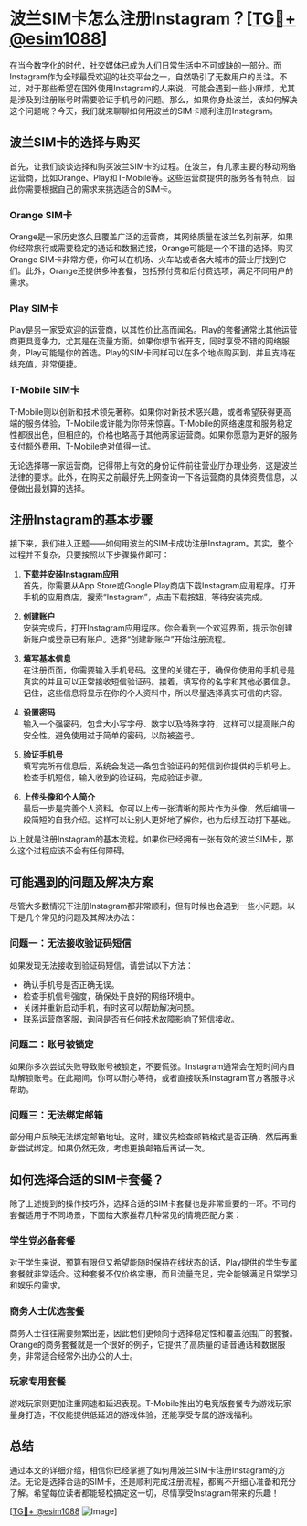 # 波兰SIM卡怎么注册Instagram？[[TG💪+ @esim1088](https://t.me/s/esim1088)]

在当今数字化的时代，社交媒体已成为人们日常生活中不可或缺的一部分。而Instagram作为全球最受欢迎的社交平台之一，自然吸引了无数用户的关注。不过，对于那些希望在国外使用Instagram的人来说，可能会遇到一些小麻烦，尤其是涉及到注册账号时需要验证手机号的问题。那么，如果你身处波兰，该如何解决这个问题呢？今天，我们就来聊聊如何用波兰的SIM卡顺利注册Instagram。

## 波兰SIM卡的选择与购买

首先，让我们谈谈选择和购买波兰SIM卡的过程。在波兰，有几家主要的移动网络运营商，比如Orange、Play和T-Mobile等。这些运营商提供的服务各有特点，因此你需要根据自己的需求来挑选适合的SIM卡。

### Orange SIM卡

Orange是一家历史悠久且覆盖广泛的运营商，其网络质量在波兰名列前茅。如果你经常旅行或需要稳定的通话和数据连接，Orange可能是一个不错的选择。购买Orange SIM卡非常方便，你可以在机场、火车站或者各大城市的营业厅找到它们。此外，Orange还提供多种套餐，包括预付费和后付费选项，满足不同用户的需求。

### Play SIM卡

Play是另一家受欢迎的运营商，以其性价比高而闻名。Play的套餐通常比其他运营商更具竞争力，尤其是在流量方面。如果你想节省开支，同时享受不错的网络服务，Play可能是你的首选。Play的SIM卡同样可以在多个地点购买到，并且支持在线充值，非常便捷。

### T-Mobile SIM卡

T-Mobile则以创新和技术领先著称。如果你对新技术感兴趣，或者希望获得更高端的服务体验，T-Mobile或许能为你带来惊喜。T-Mobile的网络速度和服务稳定性都很出色，但相应的，价格也略高于其他两家运营商。如果你愿意为更好的服务支付额外费用，T-Mobile绝对值得一试。

无论选择哪一家运营商，记得带上有效的身份证件前往营业厅办理业务，这是波兰法律的要求。此外，在购买之前最好先上网查询一下各运营商的具体资费信息，以便做出最划算的选择。

## 注册Instagram的基本步骤

接下来，我们进入正题——如何用波兰的SIM卡成功注册Instagram。其实，整个过程并不复杂，只要按照以下步骤操作即可：

1. **下载并安装Instagram应用**  
   首先，你需要从App Store或Google Play商店下载Instagram应用程序。打开手机的应用商店，搜索“Instagram”，点击下载按钮，等待安装完成。

2. **创建账户**  
   安装完成后，打开Instagram应用程序。你会看到一个欢迎界面，提示你创建新账户或登录已有账户。选择“创建新账户”开始注册流程。

3. **填写基本信息**  
   在注册页面，你需要输入手机号码。这里的关键在于，确保你使用的手机号是真实的并且可以正常接收短信验证码。接着，填写你的名字和其他必要信息。记住，这些信息将显示在你的个人资料中，所以尽量选择真实可信的内容。

4. **设置密码**  
   输入一个强密码，包含大小写字母、数字以及特殊字符，这样可以提高账户的安全性。避免使用过于简单的密码，以防被盗号。

5. **验证手机号**  
   填写完所有信息后，系统会发送一条包含验证码的短信到你提供的手机号上。检查手机短信，输入收到的验证码，完成验证步骤。

6. **上传头像和个人简介**  
   最后一步是完善个人资料。你可以上传一张清晰的照片作为头像，然后编辑一段简短的自我介绍。这样可以让别人更好地了解你，也为后续互动打下基础。

以上就是注册Instagram的基本流程。如果你已经拥有一张有效的波兰SIM卡，那么这个过程应该不会有任何障碍。

## 可能遇到的问题及解决方案

尽管大多数情况下注册Instagram都非常顺利，但有时候也会遇到一些小问题。以下是几个常见的问题及其解决办法：

### 问题一：无法接收验证码短信

如果发现无法接收到验证码短信，请尝试以下方法：
- 确认手机号是否正确无误。
- 检查手机信号强度，确保处于良好的网络环境中。
- 关闭并重新启动手机，有时这可以帮助解决问题。
- 联系运营商客服，询问是否有任何技术故障影响了短信接收。

### 问题二：账号被锁定

如果你多次尝试失败导致账号被锁定，不要慌张。Instagram通常会在短时间内自动解锁账号。在此期间，你可以耐心等待，或者直接联系Instagram官方客服寻求帮助。

### 问题三：无法绑定邮箱

部分用户反映无法绑定邮箱地址。这时，建议先检查邮箱格式是否正确，然后再重新尝试绑定。如果仍然无效，考虑更换邮箱后再试一次。

## 如何选择合适的SIM卡套餐？

除了上述提到的操作技巧外，选择合适的SIM卡套餐也是非常重要的一环。不同的套餐适用于不同场景，下面给大家推荐几种常见的情境匹配方案：

### 学生党必备套餐

对于学生来说，预算有限但又希望能随时保持在线状态的话，Play提供的学生专属套餐就非常适合。这种套餐不仅价格实惠，而且流量充足，完全能够满足日常学习和娱乐的需求。

### 商务人士优选套餐

商务人士往往需要频繁出差，因此他们更倾向于选择稳定性和覆盖范围广的套餐。Orange的商务套餐就是一个很好的例子，它提供了高质量的语音通话和数据服务，非常适合经常外出办公的人士。

### 玩家专用套餐

游戏玩家则更加注重网速和延迟表现。T-Mobile推出的电竞版套餐专为游戏玩家量身打造，不仅能提供低延迟的游戏体验，还能享受专属的游戏福利。

## 总结

通过本文的详细介绍，相信你已经掌握了如何用波兰SIM卡注册Instagram的方法。无论是选择合适的SIM卡，还是顺利完成注册流程，都离不开细心准备和充分了解。希望每位读者都能轻松搞定这一切，尽情享受Instagram带来的乐趣！

[[TG💪+ @esim1088](https://t.me/s/esim1088) ![Image](https://i.postimg.cc/4NQfJmqS/Snipaste-2025-05-13-00-14-12.png)]